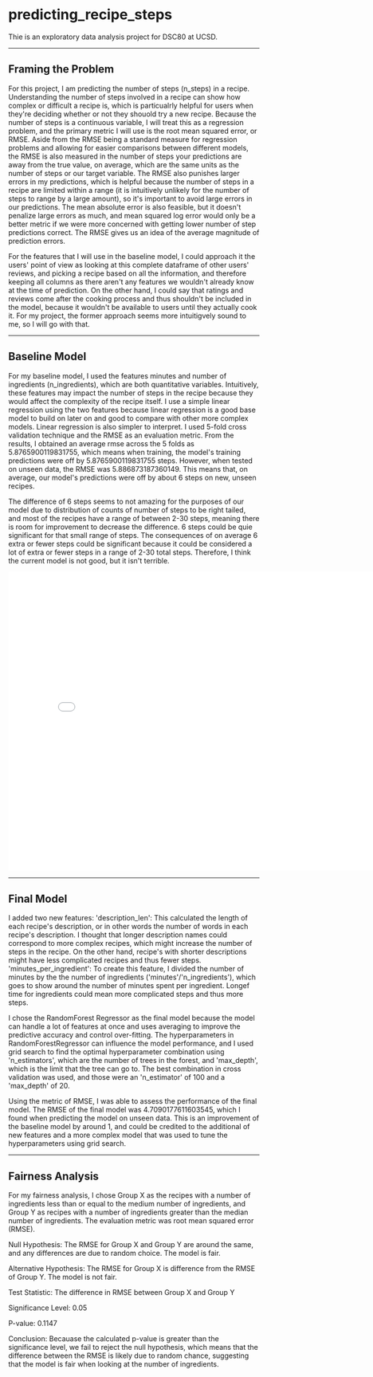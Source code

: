 # predicting_recipe_steps
Thie is an exploratory data analysis project for DSC80 at UCSD.

---

## Framing the Problem
For this project, I am predicting the number of steps (n_steps) in a recipe. Understanding the number of steps involved in a recipe can show how complex or difficult a recipe is, which is particualrly helpful for users when they're deciding whether or not they shouold try a new recipe. Because the number of steps is a continuous variable, I will treat this as a regression problem, and the primary metric I will use is the root mean squared error, or RMSE. Aside from the RMSE being a standard measure for regression problems and allowing for easier comparisons between different models, the RMSE is also measured in the number of steps your predictions are away from the true value, on average, which are the same units as the number of steps or our target variable. The RMSE also punishes larger errors in my predictions, which is helpful because the number of steps in a recipe are limited within a range (it is intuitively unlikely for the number of steps to range by a large amount), so it's important to avoid large errors in our predictions. The mean absolute error is also feasible, but it doesn't penalize large errors as much, and mean squared log error would only be a better metric if we were more concerned with getting lower number of step predictions correct. The RMSE gives us an idea of the average magnitude of prediction errors.

For the features that I will use in the baseline model, I could approach it the users' point of view as looking at this complete dataframe of other users' reviews, and picking a recipe based on all the information, and therefore keeping all columns as there aren't any features we wouldn't already know at the time of prediction. On the other hand, I could say that ratings and reviews come after the cooking process and thus shouldn't be included in the model, because it wouldn't be available to users until they actually cook it. For my project, the former approach seems more intuitigvely sound to me, so I will go with that.

---

## Baseline Model
For my baseline model, I used the features minutes and number of ingredients (n_ingredients), which are both quantitative variables. Intuitively, these features may impact the number of steps in the recipe because they would affect the complexity of the recipe itself. I use a simple linear regression using the two features because linear regression is a good base model to build on later on and good to compare with other more complex models. Linear regression is also simpler to interpret. I used 5-fold cross validation technique and the RMSE as an evaluation metric. From the results, I obtained an average rmse across the 5 folds as 5.8765900119831755, which means when training, the model's training predictions were off by 5.8765900119831755 steps. However, when tested on unseen data, the RMSE was 5.886873187360149. This means that, on average, our model's predictions were off by about 6 steps on new, unseen recipes. 

The difference of 6 steps seems to not amazing for the purposes of our model due to distribution of counts of number of steps to be right tailed, and most of the recipes have a range of between 2-30 steps, meaning there is room for improvement to decrease the difference. 6 steps could be quie significant for that small range of steps. The consequences of on average 6 extra or fewer steps could be significant because it could be considered a lot of extra or fewer steps in a range of 2-30 total steps. Therefore, I think the current model is not good, but it isn't terrible.

<iframe src="assets/distribution_of_steps.html" width=800 height=600 frameBorder=0></iframe>

---

## Final Model
I added two new features:
'description_len': This calculated the length of each recipe's description, or in other words the number of words in each recipe's description. I thought that longer description names could correspond to more complex recipes, which might increase the number of steps in the recipe. On the other hand, recipe's with shorter descriptions might
have less complicated recipes and thus fewer steps. 
'minutes_per_ingredient': To create this feature, I divided the number of minutes by the the number of ingredients ('minutes'/'n_ingredients'), which goes to show around the number of minutes spent per ingredient. Longef time for ingredients could mean more complicated steps and thus more steps.

I chose the RandomForest Regressor as the final model because the model can handle a lot of features at once and uses averaging to improve the predictive accuracy and control over-fitting. The hyperparameters in RandomForestRegressor can influence the model performance, and I used grid search to find the optimal hyperparameter combination using 'n_estimators', which are the number of trees in the forest, and 'max_depth', which is the limit that the tree can go to. The best combination in cross validation was used, and those were an 'n_estimator' of 100 and a 'max_depth' of 20. 

Using the metric of RMSE, I was able to assess the performance of the final model. The RMSE of the final model was 4.7090177611603545, which I found when predicting the model on unseen data. This is an improvement of the baseline model by around 1, and could be credited to the additional of new features and a more complex model that was used to tune the hyperparameters using grid search.

---

## Fairness Analysis
For my fairness analysis, I chose Group X as the recipes with a number of ingredients less than or equal to the medium number of ingredients, and Group Y as recipes with a number of ingredients greater than the median number of ingredients. The evaluation metric was root mean squared error (RMSE). 

Null Hypothesis:
The RMSE for Group X and Group Y are around the same, and any differences are due to random choice. The model is fair.

Alternative Hypothesis:
The RMSE for Group X is difference from the RMSE of Group Y. The model is not fair.

Test Statistic: 
The difference in RMSE between Group X and Group Y

Significance Level: 0.05

P-value: 0.1147

Conclusion:
Becauase the calculated p-value is greater than the significance level, we fail to reject the null hypothesis, which means that the difference between the RMSE is likely due to random chance, suggesting that the model is fair when looking at the number of ingredients.

